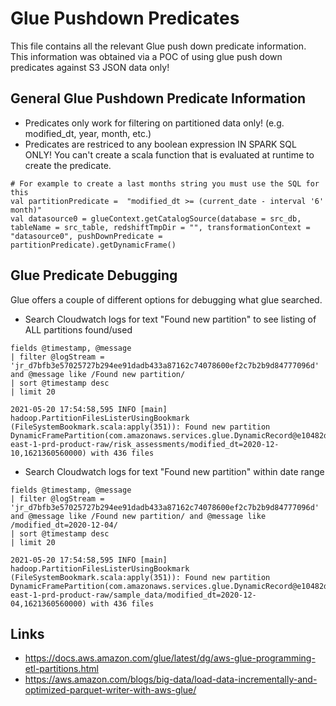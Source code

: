 # Glue Pushdown Predicates

This file contains all the relevant Glue push down predicate information. This information was obtained via a POC of using glue push down predicates against S3 JSON data only!

## General Glue Pushdown Predicate Information
* Predicates only work for filtering on partitioned data only! (e.g. modified_dt, year, month, etc.)
* Predicates are restriced to any boolean expression IN SPARK SQL ONLY! You can't create a scala function that is evaluated at runtime to create the predicate.
```
# For example to create a last months string you must use the SQL for this
val partitionPredicate =  "modified_dt >= (current_date - interval '6' month)"    
val datasource0 = glueContext.getCatalogSource(database = src_db, tableName = src_table, redshiftTmpDir = "", transformationContext = "datasource0", pushDownPredicate = partitionPredicate).getDynamicFrame()
```


## Glue Predicate Debugging
Glue offers a couple of different options for debugging what glue searched.

* Search Cloudwatch logs for text "Found new partition" to see listing of ALL partitions found/used
```
fields @timestamp, @message
| filter @logStream = 'jr_d7bfb3e57025727b294ee91dadb433a87162c74078600ef2c7b2b9d84777096d' and @message like /Found new partition/
| sort @timestamp desc
| limit 20
```
```	
2021-05-20 17:54:58,595 INFO [main] hadoop.PartitionFilesListerUsingBookmark (FileSystemBookmark.scala:apply(351)): Found new partition DynamicFramePartition(com.amazonaws.services.glue.DynamicRecord@e10482d5,s3://us-east-1-prd-product-raw/risk_assessments/modified_dt=2020-12-10,1621360560000) with 436 files
```

* Search Cloudwatch logs for text "Found new partition" within date range
```
fields @timestamp, @message
| filter @logStream = 'jr_d7bfb3e57025727b294ee91dadb433a87162c74078600ef2c7b2b9d84777096d' and @message like /Found new partition/ and @message like /modified_dt=2020-12-04/
| sort @timestamp desc
| limit 20
```
```	
2021-05-20 17:54:58,595 INFO [main] hadoop.PartitionFilesListerUsingBookmark (FileSystemBookmark.scala:apply(351)): Found new partition DynamicFramePartition(com.amazonaws.services.glue.DynamicRecord@e10482d5,s3://us-east-1-prd-product-raw/sample_data/modified_dt=2020-12-04,1621360560000) with 436 files
```



## Links

* https://docs.aws.amazon.com/glue/latest/dg/aws-glue-programming-etl-partitions.html
* https://aws.amazon.com/blogs/big-data/load-data-incrementally-and-optimized-parquet-writer-with-aws-glue/
